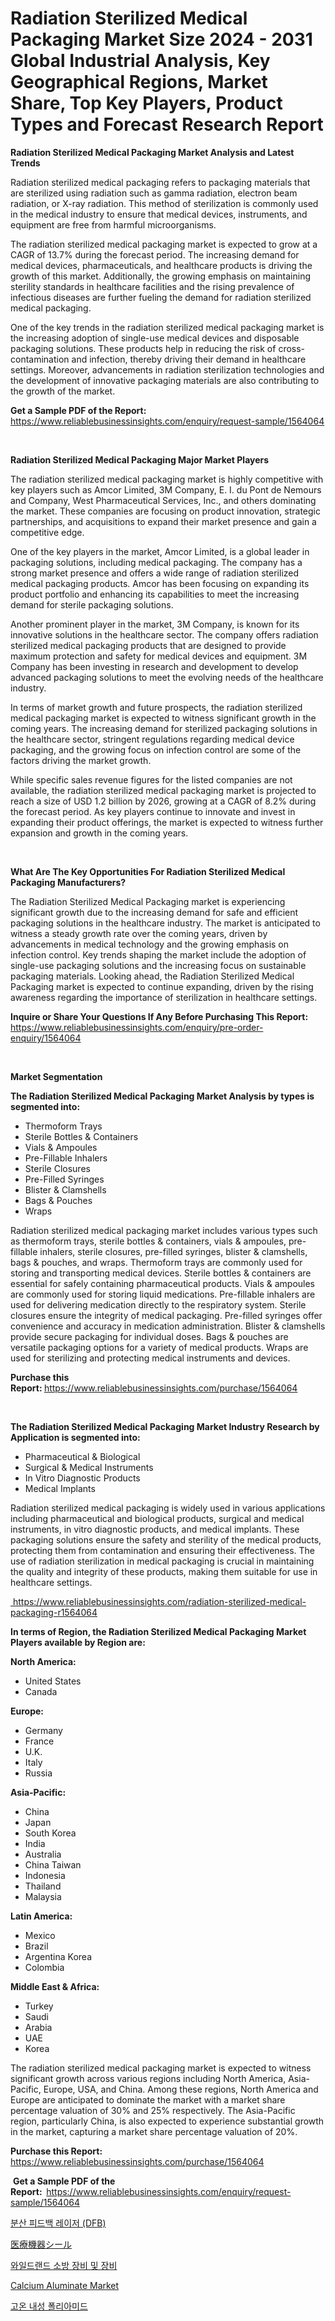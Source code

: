 <p><h1>Radiation Sterilized Medical Packaging Market Size 2024 - 2031 Global Industrial Analysis, Key Geographical Regions, Market Share, Top Key Players, Product Types and Forecast Research Report</h1></p><p><strong>Radiation Sterilized Medical Packaging Market Analysis and Latest Trends</strong></p>
<p><p>Radiation sterilized medical packaging refers to packaging materials that are sterilized using radiation such as gamma radiation, electron beam radiation, or X-ray radiation. This method of sterilization is commonly used in the medical industry to ensure that medical devices, instruments, and equipment are free from harmful microorganisms.</p><p>The radiation sterilized medical packaging market is expected to grow at a CAGR of 13.7% during the forecast period. The increasing demand for medical devices, pharmaceuticals, and healthcare products is driving the growth of this market. Additionally, the growing emphasis on maintaining sterility standards in healthcare facilities and the rising prevalence of infectious diseases are further fueling the demand for radiation sterilized medical packaging.</p><p>One of the key trends in the radiation sterilized medical packaging market is the increasing adoption of single-use medical devices and disposable packaging solutions. These products help in reducing the risk of cross-contamination and infection, thereby driving their demand in healthcare settings. Moreover, advancements in radiation sterilization technologies and the development of innovative packaging materials are also contributing to the growth of the market.</p></p>
<p><strong>Get a Sample PDF of the Report:&nbsp;</strong> <a href="https://www.reliablebusinessinsights.com/enquiry/request-sample/1564064">https://www.reliablebusinessinsights.com/enquiry/request-sample/1564064</a></p>
<p>&nbsp;</p>
<p><strong>Radiation Sterilized Medical Packaging Major Market Players</strong></p>
<p><p>The radiation sterilized medical packaging market is highly competitive with key players such as Amcor Limited, 3M Company, E. I. du Pont de Nemours and Company, West Pharmaceutical Services, Inc., and others dominating the market. These companies are focusing on product innovation, strategic partnerships, and acquisitions to expand their market presence and gain a competitive edge.</p><p>One of the key players in the market, Amcor Limited, is a global leader in packaging solutions, including medical packaging. The company has a strong market presence and offers a wide range of radiation sterilized medical packaging products. Amcor has been focusing on expanding its product portfolio and enhancing its capabilities to meet the increasing demand for sterile packaging solutions.</p><p>Another prominent player in the market, 3M Company, is known for its innovative solutions in the healthcare sector. The company offers radiation sterilized medical packaging products that are designed to provide maximum protection and safety for medical devices and equipment. 3M Company has been investing in research and development to develop advanced packaging solutions to meet the evolving needs of the healthcare industry.</p><p>In terms of market growth and future prospects, the radiation sterilized medical packaging market is expected to witness significant growth in the coming years. The increasing demand for sterilized packaging solutions in the healthcare sector, stringent regulations regarding medical device packaging, and the growing focus on infection control are some of the factors driving the market growth.</p><p>While specific sales revenue figures for the listed companies are not available, the radiation sterilized medical packaging market is projected to reach a size of USD 1.2 billion by 2026, growing at a CAGR of 8.2% during the forecast period. As key players continue to innovate and invest in expanding their product offerings, the market is expected to witness further expansion and growth in the coming years.</p></p>
<p>&nbsp;</p>
<p><strong>What Are The Key Opportunities For Radiation Sterilized Medical Packaging Manufacturers?</strong></p>
<p><p>The Radiation Sterilized Medical Packaging market is experiencing significant growth due to the increasing demand for safe and efficient packaging solutions in the healthcare industry. The market is anticipated to witness a steady growth rate over the coming years, driven by advancements in medical technology and the growing emphasis on infection control. Key trends shaping the market include the adoption of single-use packaging solutions and the increasing focus on sustainable packaging materials. Looking ahead, the Radiation Sterilized Medical Packaging market is expected to continue expanding, driven by the rising awareness regarding the importance of sterilization in healthcare settings.</p></p>
<p><strong>Inquire or Share Your Questions If Any Before Purchasing This Report:</strong> <a href="https://www.reliablebusinessinsights.com/enquiry/pre-order-enquiry/1564064">https://www.reliablebusinessinsights.com/enquiry/pre-order-enquiry/1564064</a></p>
<p>&nbsp;</p>
<p><strong>Market Segmentation</strong></p>
<p><strong>The Radiation Sterilized Medical Packaging Market Analysis by types is segmented into:</strong></p>
<p><ul><li>Thermoform Trays</li><li>Sterile Bottles & Containers</li><li>Vials & Ampoules</li><li>Pre-Fillable Inhalers</li><li>Sterile Closures</li><li>Pre-Filled Syringes</li><li>Blister & Clamshells</li><li>Bags & Pouches</li><li>Wraps</li></ul></p>
<p><p>Radiation sterilized medical packaging market includes various types such as thermoform trays, sterile bottles & containers, vials & ampoules, pre-fillable inhalers, sterile closures, pre-filled syringes, blister & clamshells, bags & pouches, and wraps. Thermoform trays are commonly used for storing and transporting medical devices. Sterile bottles & containers are essential for safely containing pharmaceutical products. Vials & ampoules are commonly used for storing liquid medications. Pre-fillable inhalers are used for delivering medication directly to the respiratory system. Sterile closures ensure the integrity of medical packaging. Pre-filled syringes offer convenience and accuracy in medication administration. Blister & clamshells provide secure packaging for individual doses. Bags & pouches are versatile packaging options for a variety of medical products. Wraps are used for sterilizing and protecting medical instruments and devices.</p></p>
<p><strong>Purchase this Report:&nbsp;</strong><a href="https://www.reliablebusinessinsights.com/purchase/1564064">https://www.reliablebusinessinsights.com/purchase/1564064</a></p>
<p>&nbsp;</p>
<p><strong>The Radiation Sterilized Medical Packaging Market Industry Research by Application is segmented into:</strong></p>
<p><ul><li>Pharmaceutical & Biological</li><li>Surgical & Medical Instruments</li><li>In Vitro Diagnostic Products</li><li>Medical Implants</li></ul></p>
<p><p>Radiation sterilized medical packaging is widely used in various applications including pharmaceutical and biological products, surgical and medical instruments, in vitro diagnostic products, and medical implants. These packaging solutions ensure the safety and sterility of the medical products, protecting them from contamination and ensuring their effectiveness. The use of radiation sterilization in medical packaging is crucial in maintaining the quality and integrity of these products, making them suitable for use in healthcare settings.</p></p>
<p><a href="https://www.reliablebusinessinsights.com/radiation-sterilized-medical-packaging-r1564064">&nbsp;https://www.reliablebusinessinsights.com/radiation-sterilized-medical-packaging-r1564064</a></p>
<p><strong>In terms of Region, the Radiation Sterilized Medical Packaging Market Players available by Region are:</strong></p>
<p>
    <p> <strong> North America: </strong>
        <ul>
            <li>United States</li>
            <li>Canada</li>
        </ul>
        </p> 
    <p> <strong> Europe: </strong>
        <ul>
            <li>Germany</li>
            <li>France</li>
            <li>U.K.</li>
            <li>Italy</li>
            <li>Russia</li>
        </ul>
        </p> 
    <p> <strong> Asia-Pacific: </strong>
        <ul>
            <li>China</li>
            <li>Japan</li>
            <li>South Korea</li>
            <li>India</li>
            <li>Australia</li>
            <li>China Taiwan</li>
            <li>Indonesia</li>
            <li>Thailand</li>
            <li>Malaysia</li>
        </ul>
        </p> 
    <p> <strong> Latin America: </strong>
        <ul>
            <li>Mexico</li>
            <li>Brazil</li>
            <li>Argentina Korea</li>
            <li>Colombia</li>
        </ul>
        </p> 
    <p> <strong> Middle East & Africa: </strong>
        <ul>
            <li>Turkey</li>
            <li>Saudi</li>
            <li>Arabia</li>
            <li>UAE</li>
            <li>Korea</li>
        </ul>
    </p>
    </p>
<p><p>The radiation sterilized medical packaging market is expected to witness significant growth across various regions including North America, Asia-Pacific, Europe, USA, and China. Among these regions, North America and Europe are anticipated to dominate the market with a market share percentage valuation of 30% and 25% respectively. The Asia-Pacific region, particularly China, is also expected to experience substantial growth in the market, capturing a market share percentage valuation of 20%.</p></p>
<p><strong>Purchase this Report: </strong><a href="https://www.reliablebusinessinsights.com/purchase/1564064">https://www.reliablebusinessinsights.com/purchase/1564064</a></p>
<p>&nbsp;<strong>Get a Sample PDF of the Report:&nbsp;&nbsp;</strong><a href="https://www.reliablebusinessinsights.com/enquiry/request-sample/1564064">https://www.reliablebusinessinsights.com/enquiry/request-sample/1564064</a></p>
<p><strong></strong></p>
<p><p><a href="https://medium.com/@kennyaniel5/%EA%B8%80%EB%A1%9C%EB%B2%8C-%EB%B6%84%EC%82%B0-%ED%94%BC%EB%93%9C%EB%B0%B1-%EB%A0%88%EC%9D%B4%EC%A0%80-dfb-%EC%8B%9C%EC%9E%A5-%EA%B7%9C%EB%AA%A8-%EB%B0%8F-%EC%A0%90%EC%9C%A0%EC%9C%A8-%EB%B6%84%EC%84%9D-%EC%A0%9C%ED%92%88-%EC%9C%A0%ED%98%95-%EC%9D%91%EC%9A%A9%EB%B6%84%EC%95%BC-%EC%A7%80%EC%97%AD%EB%B3%84-%EC%98%88%EC%B8%A1-2024-2031-72f1c8d5b4c1">분산 피드백 레이저 (DFB)</a></p><p><a href="https://github.com/dathomson6534/Market-Research-Report-List-1/blob/main/1284401136155.md">医療機器シール</a></p><p><a href="https://medium.com/@justynwelch/2024%EB%85%84%EB%B6%80%ED%84%B0-2031%EB%85%84%EA%B9%8C%EC%A7%80-%EC%97%B0%ED%8F%89%EA%B7%A0-%EC%84%B1%EC%9E%A5%EB%A5%A0%EB%A1%9C-%ED%99%95%EC%9E%A5%EB%90%98%EB%8A%94-%EC%95%BC%EC%83%9D-%EC%82%B0%EB%B6%88-%EC%9E%A5%EB%B9%84-%EC%8B%9C%EC%9E%A5-%EA%B7%9C%EB%AA%A8%EC%97%90-%EB%8C%80%ED%95%9C-%ED%86%B5%EC%B0%B0%EB%A0%A5-5457ef76a4e3">와일드랜드 소방 장비 및 장비</a></p><p><a href="https://github.com/JeanneSawayn2023/Market-Research-Report-List-1/blob/main/calcium-aluminate-market.md">Calcium Aluminate Market</a></p><p><a href="https://github.com/nhaiquang84/Market-Research-Report-List-1/blob/main/4748818141681.md">고온 내성 폴리아미드</a></p></p>